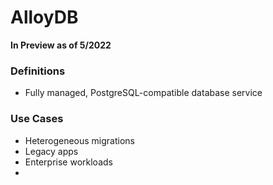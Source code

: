 # AlloyDB
**In Preview as of 5/2022**

### Definitions
* Fully managed, PostgreSQL-compatible database service

### Use Cases
* Heterogeneous migrations
* Legacy apps
* Enterprise workloads
*